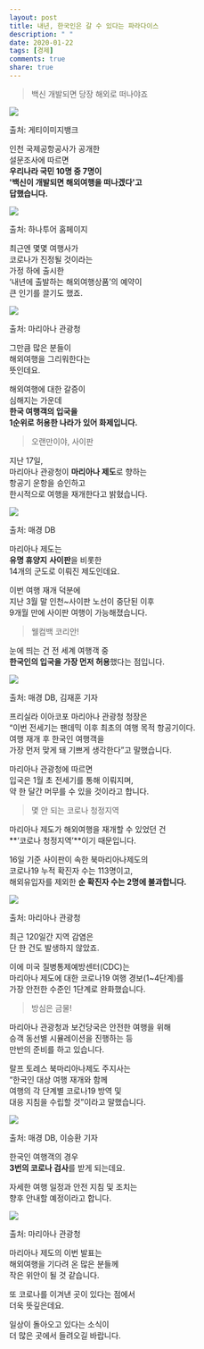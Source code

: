 ```yaml
---
layout: post
title: 내년, 한국인은 갈 수 있다는 파라다이스
description: " "
date: 2020-01-22
tags: [경제]
comments: true
share: true
---
```



> 백신 개발되면 당장 해외로 떠나야죠

![](https://post-phinf.pstatic.net/MjAyMDEyMjJfMTc5/MDAxNjA4NTk2MjY5NjI5.Uk6rUTVBvAo79kRrynSyy3eJn_oWK8ImmfIYJx3DrHgg.yTmUe2zZgbXDj09Ua4QPFruSS2DePrns5qU0d312l90g.PNG/1._%EA%B2%8C%ED%8B%B0%EC%B5%9C%EC%A2%85.png?type=w1200)

출처: 게티이미지뱅크

인천 국제공항공사가 공개한  
설문조사에 따르면  
**우리나라 국민 10명 중 7명이**  
**'백신이 개발되면 해외여행을 떠나겠다'고**  
**답했습니다.**

![](https://post-phinf.pstatic.net/MjAyMDEyMjJfMTE3/MDAxNjA4NTk2MjkwODQw.mwWQYpW5CK_mViVUlYi9KdQAHyzU7BNPJGsaHKcgYQMg.XtjMtg3_iLpcUEGlg3ME8clrqefe8fS3Tv7z7nov92Yg.PNG/2._%ED%95%98%EB%82%98%ED%88%AC%EC%96%B4%ED%99%88%ED%8E%98%EC%9D%B4%EC%A7%80.png?type=w1200)

출처: 하나투어 홈페이지

최근엔 몇몇 여행사가  
코로나가 진정될 것이라는  
가정 하에 출시한  
‘내년에 출발하는 해외여행상품’의 예약이  
큰 인기를 끌기도 했죠.

![](https://post-phinf.pstatic.net/MjAyMDEyMjJfMjQy/MDAxNjA4NTk2MzA4MjIx.aKXdw3j_98trM8WpS-e-gOo5VzCtCxmhAu9SxQC7-Tsg.qdeu9KcqVovIjmAaGSe6pSsjIZWRCCZWUMeYx9hl8rog.PNG/4._%EB%A7%88%EB%A6%AC%EC%95%84%EB%82%98_%EA%B4%80%EA%B4%91%EC%B2%AD.png?type=w1200)

출처: 마리아나 관광청

그만큼 많은 분들이  
해외여행을 그리워한다는  
뜻인데요.  
  
해외여행에 대한 갈증이  
심해지는 가운데  
**한국 여행객의 입국을**  
**1순위로 허용한 나라가 있어 화제입니다.**

> 오랜만이야, 사이판

지난 17일,  
마리아나 관광청이 **마리아나 제도**로 향하는  
항공기 운항을 승인하고  
한시적으로 여행을 재개한다고 밝혔습니다.

![](https://post-phinf.pstatic.net/MjAyMDEyMjJfMjYz/MDAxNjA4NTk2MzY0ODg4.4D7sdnIO7HmNKle53aP9io6ohOuOF4rfenEGNYwrSzMg.PraPCwmlzRyDfS8wxQrkwjB0I5iouZwYgZ7u2CnhUTwg.PNG/3._%EB%A7%A4%EA%B2%BD_DB.png?type=w1200)

출처: 매경 DB

마리아나 제도는  
**유명 휴양지** **사이판**을 비롯한  
14개의 군도로 이뤄진 제도인데요.  
  
이번 여행 재개 덕분에  
지난 3월 말 인천~사이판 노선이 중단된 이후  
9개월 만에 사이판 여행이 가능해졌습니다.

> 웰컴백 코리안!

눈에 띄는 건 전 세계 여행객 중  
**한국인의 입국을 가장 먼저 허용**했다는 점입니다.

![](https://post-phinf.pstatic.net/MjAyMDEyMjJfNDMg/MDAxNjA4NTk2NDA0MDA1.rAUYa8qqOIc8THcMKYs-IJ86vmTOu9q1PFrbxzI2cXMg.ROVzhxkZQGDUUHxIBrIGpOw2kbqSXLQBMqNu_qlMRSwg.PNG/5._%EA%B9%80%EC%9E%AC%ED%9B%88_%EA%B8%B0%EC%9E%90.png?type=w1200)

출처: 매경 DB, 김재훈 기자

프리실라 이아코포 마리아나 관광청 청장은  
“이번 전세기는 팬데믹 이후 최초의 여행 목적 항공기이다.  
여행 재개 후 한국인 여행객을  
가장 먼저 맞게 돼 기쁘게 생각한다”고 말했습니다.  
  
마리아나 관광청에 따르면  
입국은 1월 초 전세기를 통해 이뤄지며,  
약 한 달간 머무를 수 있을 것이라고 합니다.

> 몇 안 되는 코로나 청정지역

마리아나 제도가 해외여행을 재개할 수 있었던 건  
**‘코로나 청정지역’**이기 때문입니다.  
  
16일 기준 사이판이 속한 북마리아나제도의  
코로나19 누적 확진자 수는 113명이고,  
해외유입자를 제외한  **순 확진자 수는 2명에 불과합니다.**

![](https://post-phinf.pstatic.net/MjAyMDEyMjJfMzUg/MDAxNjA4NTk2NDc4OTY3.T0GJR2IFGDez-2h9W9YDxqYQaNTj6aQXrM4cl3IJqrUg.obvQHbz92Dkx2RHQD3cZCoMzCqY0RvDi1tPm4gl5OLkg.PNG/6._%EB%A7%88%EB%A6%AC%EC%95%84%EB%82%98_%EA%B4%80%EA%B4%91%EC%B2%AD.png?type=w1200)

출처: 마리아나 관광청

최근 120일간 지역 감염은  
단 한 건도 발생하지 않았죠.  
  
이에 미국 질병통제예방센터(CDC)는  
마리아나 제도에 대한 코로나19 여행 경보(1~4단계)를  
가장 안전한 수준인 1단계로 완화했습니다.

> 방심은 금물!

마리아나 관광청과 보건당국은 안전한 여행을 위해  
승객 동선별 시뮬레이션을 진행하는 등  
만반의 준비를 하고 있습니다.  
  
랄프 토레스 북마리아나제도 주지사는  
“한국인 대상 여행 재개와 함께  
여행의 각 단계별 코로나19 방역 및  
대응 지침을 수립할 것”이라고 말했습니다.

![](https://post-phinf.pstatic.net/MjAyMDEyMjJfMjA2/MDAxNjA4NTk2NTQ3NDA4.jcunrgWX91z1ODn5idopnKOByj4wWwAc1FU3Uu9FFeEg.T4YENmvsoHUCWEeGE-7teLsQ1MBZwjZQcb516B9JPTEg.PNG/7._%EC%9D%B4%EC%8A%B9%ED%99%98_%EA%B8%B0%EC%9E%90.png?type=w1200)

출처: 매경 DB, 이승환 기자

한국인 여행객의 경우  
**3번의 코로나 검사**를 받게 되는데요.  
  
자세한 여행 일정과 안전 지침 및 조치는  
향후 안내할 예정이라고 합니다.

![](https://post-phinf.pstatic.net/MjAyMDEyMjJfMTc3/MDAxNjA4NTk2NTY2Njgz.jXay_VxX97k3koZK7Adio9iFoWPob-FFa9rXmWNQl80g.5WgB0m8i_c1YR6IVUDVAaz7SgOki48zZ0NLXkrb56twg.PNG/8._%EB%A7%88%EB%A6%AC%EC%95%84%EB%82%98_%EA%B4%80%EA%B4%91%EC%B2%AD.png?type=w1200)

출처: 마리아나 관광청

마리아나 제도의 이번 발표는  
해외여행을 기다려 온 많은 분들께  
작은 위안이 될 것 같습니다.  
  
또 코로나를 이겨낸 곳이 있다는 점에서  
더욱 뜻깊은데요.  
  
일상이 돌아오고 있다는 소식이  
더 많은 곳에서 들려오길 바랍니다.